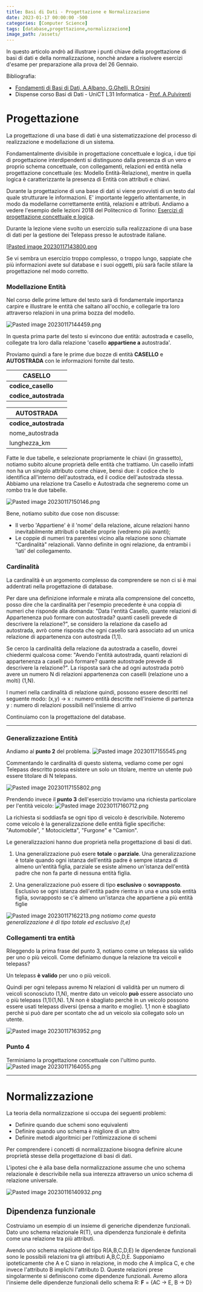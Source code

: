 ```yaml
---
title: Basi di Dati - Progettazione e Normalizzazione
date: 2023-01-17 00:00:00 -500
categories: [Computer Science]
tags: [database,progettazione,normalizzazione]
image_path: /assets/
--- 
```


In questo articolo andrò ad illustrare i punti chiave della progettazione di basi di dati e della normalizzazione, nonchè andare a risolvere esercizi d'esame per preparazione alla prova del 26 Gennaio.

Bibliografia:
- [Fondamenti di Basi di Dati, A.Albano, G.Ghelli, R.Orsini](http://fondamentidibasididati.it/wp-content/uploads/2020/11/FondamentiBD-Edizione-C30-11-21.pdf)
- Dispense corso Basi di Dati - UniCT L31 Informatica - [Prof. A.Pulvirenti](https://www.medclin.unict.it/docenti/alfredo.pulvirenti)

# Progettazione

La progettazione di una base di dati è una sistematizzazione del processo di realizzazione e modellazione di un sistema.

Fondamentalmente divisibile in progettazione concettuale e logica, i due tipi di progettazione interdipendenti si distinguono dalla presenza di un vero e proprio schema concettuale, con collegamenti, relazioni ed entità nella progettazione concettuale (es: Modello Entità-Relazione), mentre in quella logica è caratterizzante la presenza di Entità con attributi e chiavi.

Durante la progettazione di una base di dati si viene provvisti di un testo dal quale strutturare le informazioni. E' importante leggerlo attentamente, in modo da modellarne correttamente entità, relazioni e attributi. Andiamo a vedere l'esempio delle lezioni 2018 del Politecnico di Torino: [Esercizi di progettazione concettuale e logica](https://www.youtube.com/watch?v=c3606AJpiVo).

Durante la lezione viene svolto un esercizio sulla realizzazione di una base di dati per la gestione dei Telepass presso le autostrade italiane.

 [[Pasted image 20230117143800.png](https://raw.githubusercontent.com/mcap0/mcap0.github.io/main/assets/Pasted%20image%2020230117143800.png)

Se vi sembra un esercizio troppo complesso, o troppo lungo, sappiate che più informazioni avete sul database e i suoi oggetti, più sarà facile stilare la progettazione nel modo corretto.

### Modellazione Entità

Nel corso delle prime letture del testo sarà di fondamentale importanza carpire e illustrare le entità che saltano all'occhio, e collegarle tra loro attraverso relazioni in una prima bozza del modello.

![Pasted image 20230117144459.png](https://raw.githubusercontent.com/mcap0/mcap0.github.io/main/assets/Pasted%20image%2020230117144459.png)

In questa prima parte del testo si evincono due entità: autostrada e casello, collegate tra loro dalla relazione 'casello **appartiene a** autostrada'.

Proviamo quindi a fare le prime due bozze di entità **CASELLO** e **AUTOSTRADA** con le informazioni fornite dal testo.

| CASELLO               |
| --------------------- |
| **codice_casello**    |
| **codice_autostrada** |

| AUTOSTRADA            |
| --------------------- |
| **codice_autostrada** |
| nome_autostrada       |
| lunghezza_km          |

Fatte le due tabelle, e selezionate propriamente le chiavi (in grassetto), notiamo subito alcune proprietà delle entità che trattiamo. Un casello infatti non ha un singolo attributo come chiave, bensì due: il codice che lo identifica all'interno dell'autostrada, ed il codice dell'autostrada stessa. Abbiamo una relazione tra Casello e Autostrada che segneremo come un rombo tra le due tabelle.

![Pasted image 20230117150146.png](https://raw.githubusercontent.com/mcap0/mcap0.github.io/main/assets/Pasted%20image%2020230117150146.png)

Bene, notiamo subito due cose non discusse:
- Il verbo 'Appartiene' è il 'nome' della relazione, alcune relazioni hanno inevitabilmente attributi o tabelle proprie (vedremo più avanti);
- Le coppie di numeri tra parentesi vicino alla relazione sono chiamate "Cardinalità" relazionali. Vanno definite in ogni relazione, da entrambi i 'lati' del collegamento. 

### Cardinalità

La cardinalità è un argomento complesso da comprendere se non ci si è mai addentrati nella progettazione di database.

Per dare una definizione informale e mirata alla comprensione del concetto, posso dire che la cardinalità per l'esempio precedente è una coppia di numeri che risponde alla domanda: "Data l'entità Casello, quante relazioni di Appartenenza può formare con autostrada? quanti caselli prevede di descrivere la relazione?", se considero la relazione da casello ad autostrada, avrò come risposta che ogni casello sarà associato ad un unica relazione di appartenenza con autostrada (1,1).

Se cerco la cardinalità della relazione da autostrada a casello, dovrei chiedermi qualcosa come: "Avendo l'entità autostrada, quanti relazioni di appartenenza a caselli può formare? quante autostrade prevede di descrivere la relazione?".
La risposta sarà che ad ogni autostrada potrò avere un numero N di relazioni appartenenza con caselli (relazione uno a molti) (1,N).

I numeri nella cardinalità di relazione quindi, possono essere descritti nel seguente modo:
(x,y) ->
x : numero entità descritte nell'insieme di partenza
y : numero di relazioni possibili nell'insieme di arrivo

Continuiamo con la progettazione del database.

---

### Generalizzazione Entità

Andiamo al **punto 2** del problema.
![Pasted image 20230117155545.png](https://raw.githubusercontent.com/mcap0/mcap0.github.io/main/assets/Pasted%20image%2020230117155545.png)

Commentando le cardinalità di questo sistema, vediamo come per ogni Telepass descritto possa esistere un solo un titolare, mentre un utente può essere titolare di N telepass.

![Pasted image 20230117155802.png](https://raw.githubusercontent.com/mcap0/mcap0.github.io/main/assets/Pasted%20image%2020230117155802.png)

Prendendo invece il **punto 3** dell'esercizio troviamo una richiesta particolare per l'entità veicolo:
![Pasted image 20230117160712.png](https://raw.githubusercontent.com/mcap0/mcap0.github.io/main/assets/Pasted%20image%2020230117160712.png)

La richiesta si soddiasfa se ogni tipo di veicolo è descrivibile. Noteremo come veicolo è la generalizzazione delle entità figlie specifiche: "Automobile", " Motocicletta", "Furgone" e "Camion".

Le generalizzazioni hanno due proprietà nella progettazione di basi di dati. 
1. Una generalizzazione può esere **totale** o **parziale**. Una generalizzazione è totale quando ogni istanza dell'entità padre è sempre istanza di almeno un'entità figlia, parziale se esiste almeno un'istanza dell'entità padre che non fa parte di nessuna entità figlia.

2. Una generalizzazione può essere di tipo **esclusivo** o **sovrapposto**. Esclusivo se ogni istanza dell'entità padre rientra in una e una sola entità figlia, sovrapposto se c'è almeno un'istanza che appartiene a più entità figlie

![Pasted image 20230117162213.png](https://raw.githubusercontent.com/mcap0/mcap0.github.io/main/assets/Pasted%20image%2020230117162213.png)
_notiamo come questa generalizzazione è di tipo totale ed esclusivo (t,e)_

### Collegamenti tra entità

Rileggendo la prima frase del punto 3, notiamo come un telepass sia valido per uno o più veicoli. Come definiamo dunque la relazione tra veicoli e telepass?

Un telepass **è valido** per uno o più veicoli. 

Quindi per ogni telepass avremo N relazioni di validità per un numero di veicoli sconosciuto (1,N), mentre dato un veicolo **può** essere associato uno o più telepass (1,1)(1,N). 1,N non è sbagliato perchè in un veicolo possono essere usati telepass diversi (pensa a marito e moglie). 1,1 non è sbagliato perchè si può dare per scontato che ad un veicolo sia collegato solo un utente.

![Pasted image 20230117163952.png](https://raw.githubusercontent.com/mcap0/mcap0.github.io/main/assets/Pasted%20image%2020230117163952.png)

### Punto 4

Terminiamo la progettazione concettuale con l'ultimo punto.
![Pasted image 20230117164055.png](https://raw.githubusercontent.com/mcap0/mcap0.github.io/main/assets/Pasted%20image%2020230117164055.png)

---

# Normalizzazione

La teoria della normalizzazione si occupa dei seguenti problemi:

- Definire quando due schemi sono equivalenti
- Definire quando uno schema è migliore di un altro
- Definire metodi algoritmici per l'ottimizzazione di schemi

Per comprendere i concetti di normalizzazione bisogna definire alcune proprietà stesse della progettazione di basi di dati.

L'ipotesi che è alla base della normalizzazione assume che uno schema relazionale è descrivibile nella sua interezza attraverso un unico schema di relazione universale.

![Pasted image 20230116140932.png](https://raw.githubusercontent.com/mcap0/mcap0.github.io/main/assets/Pasted%20image%2020230116140932.png)

## Dipendenza funzionale

Costruiamo un esempio di un insieme di generiche dipendenze funzionali.
Dato uno schema relazionale R(T), una dipendenza funzionale è definita come una relazione tra più attributi.

Avendo uno schema relazione del tipo R(A,B,C,D,E) le dipendenze funzionali sono le possibili relazioni tra gli attributi A,B,C,D,E. Supponiamo ipoteticamente che A e C siano in relazione, in modo che A implica C, e che invece l'attributo B implichi l'attributo D. Queste relazioni prese singolarmente si definiscono come dipendenze funzionali. Avremo allora l'insieme delle dipendenze funzionali dello schema R:
**F** = {AC -> E, B -> D} 
